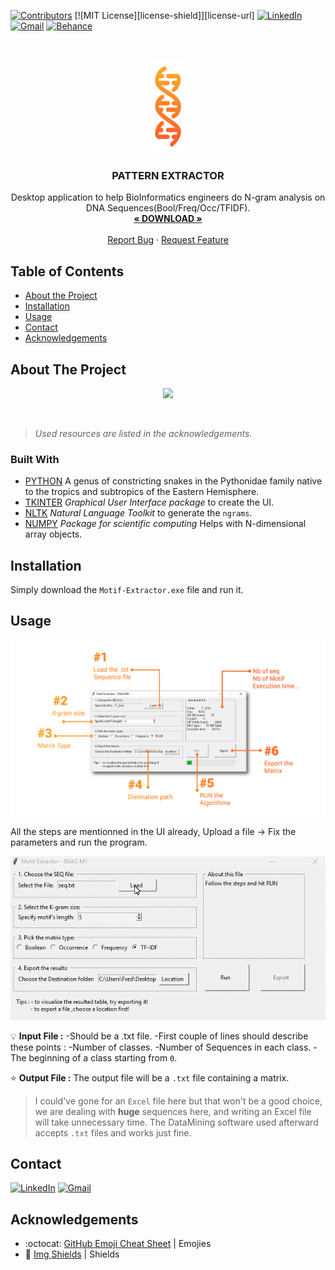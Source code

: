 <!-- PROJECT SHIELDS -->

[![Contributors][contributors-shield]](https://github.com/10Fred10/pasSecure/graphs/contributors)
[![MIT License][license-shield]][license-url]
[![LinkedIn][linkedin-shield]][linkedin-url]
[![Gmail][gmail-shield]][gmail-url]
[![Behance][behance-shield]][behance-url]

<!-- PROJECT LOGO -->
<br />
<p align="center">
  <a href="https://github.com/10Fred10/patternExtractor">
    <img src="https://raw.githubusercontent.com/10Fred10/patternExtractor/master/readme-assets/Motif-Extractor-logo.png" alt="Logo" width="70" height="150">
  </a>

  <h3 align="center">PATTERN EXTRACTOR</h3>

  <p align="center">
    Desktop application to help BioInformatics engineers do N-gram analysis on DNA Sequences(Bool/Freq/Occ/TFIDF).
    <br />
    <a href="https://github.com/10Fred10/patternExtractor/raw/master/Motif-Extractor.exe" target="_blank"><strong>« DOWNLOAD »</strong></a>
    <br />
    <br />
    <a href="https://github.com/10Fred10/patternExtractor/issues" target="_blank">Report Bug</a>
    ·
    <a href="https://github.com/10Fred10/patternExtractor/pulls" target="_blank">Request Feature</a>
  </p>
</p>

<!-- TABLE OF CONTENTS -->

## Table of Contents

- [About the Project](#about-the-project)
- [Installation](#installation)
- [Usage](#usage)
- [Contact](#contact)
- [Acknowledgements](#acknowledgements)

<!-- ABOUT THE PROJECT -->

## About The Project

<p align="center">
  <a href="#">
    <img  src="https://raw.githubusercontent.com/10Fred10/patternExtractor/master/img/Motif-Extractor.png">
  </a>
</p>
<br>



> _Used resources are listed in the acknowledgements._

### Built With

- [PYTHON](https://en.wikipedia.org/wiki/Python_(genus)) A genus of constricting snakes in the Pythonidae family native to the tropics and subtropics of the Eastern Hemisphere.
- [TKINTER](https://wiki.python.org/moin/TkInter) _Graphical User Interface package_ to create the UI.
- [NLTK](https://www.nltk.org/) _Natural Language Toolkit_ to generate the `ngrams`.
- [NUMPY](http://www.numpy.org/) _Package for scientific computing_ Helps with N-dimensional array objects.


<!-- GETTING STARTED -->

## Installation

Simply download the `Motif-Extractor.exe` file and run it.

<!-- USAGE EXAMPLES -->

## Usage


<p align="center">
  <img  src="https://raw.githubusercontent.com/10Fred10/patternExtractor/master/readme-assets/Motif-Extractor-explained.png">
</p>

All the steps are mentionned in the UI already, Upload a file -> Fix the parameters and run the program.

<p align="center">
  <img  src="https://raw.githubusercontent.com/10Fred10/patternExtractor/master/readme-assets/pattern-gif.gif">
</p>

:bulb: **Input File :**
 -Should be a .txt file.
 -First couple of lines should describe these points :
  -Number of classes.
  -Number of Sequences in each class.
  -The beginning of a class starting from `0`.

:star: **Output File :**
The output file will be a `.txt` file containing a matrix.
>I could've gone for an `Excel` file here but that won't be a good choice,
we are dealing with **huge** sequences here, and writing an Excel file will take unnecessary time.
The DataMining software used afterward accepts `.txt` files and works just fine.

<!-- CONTACT -->

## Contact

[![LinkedIn][linkedin-shield]][linkedin-url] [![Gmail][gmail-shield]][gmail-url]

<!-- ACKNOWLEDGEMENTS -->

## Acknowledgements

- :octocat: [GitHub Emoji Cheat Sheet](https://www.webpagefx.com/tools/emoji-cheat-sheet) | Emojies
- :key: [Img Shields](https://shields.io) | Shields

<!-- MARKDOWN LINKS & IMAGES -->

[build-shield]: https://img.shields.io/badge/build-passing-brightgreen.svg?style=flat-square
[contributors-shield]: https://img.shields.io/badge/contributors-1-orange.svg?style=flat-square
[linkedin-shield]: https://img.shields.io/badge/-LinkedIn-blue.svg?style=flat-square&logo=linkedin
[linkedin-url]: https://linkedin.com/in/fredhm
[gmail-shield]: https://img.shields.io/badge/Gmail-red.svg?style=flat-square&logo=gmail&logoColor=white
[gmail-url]: mailto:contact.hammami.fredj@gmail.com
[behance-shield]: https://img.shields.io/badge/Behance-blue.svg?style=flat-square&logo=behance&logoColor=white
[behance-url]: https://www.behance.net/fredhm
